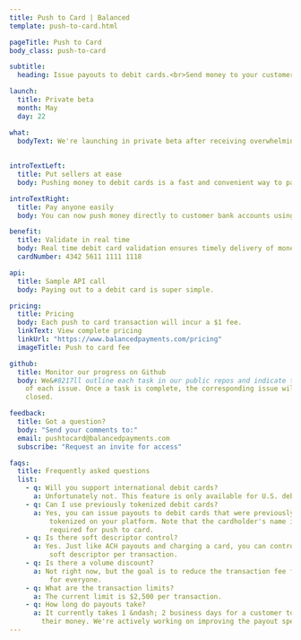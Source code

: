 ```yaml
---
title: Push to Card | Balanced
template: push-to-card.html

pageTitle: Push to Card
body_class: push-to-card

subtitle:
  heading: Issue payouts to debit cards.<br>Send money to your customers using only their debit card numbers and without requiring bank account or routing numbers.

launch:
  title: Private beta
  month: May
  day: 22

what:
  bodyText: We're launching in private beta after receiving overwhelming support for this feature on our  <a href="https://balanced.crowdhoster.com/let-s-push-to-debit-cards">CrowdtiltOpen Campaign</a>. Backers who contributed over $1,000 to the campaign will receive priority beta access. If you are interested in this feature, please submit your email to request an invite.
  
 
introTextLeft:
  title: Put sellers at ease
  body: Pushing money to debit cards is a fast and convenient way to pay sellers who may be concerned with providing sensitive bank account information on a website.

introTextRight:
  title: Pay anyone easily
  body: You can now push money directly to customer bank accounts using their U.S. debit card; no need to collect their bank account details.

benefit:
  title: Validate in real time
  body: Real time debit card validation ensures timely delivery of money. Forget about delayed payouts due to incorrect bank account and routing numbers.
  cardNumber: 4342 5611 1111 1118

api:
  title: Sample API call
  body: Paying out to a debit card is super simple.

pricing:
  title: Pricing
  body: Each push to card transaction will incur a $1 fee.
  linkText: View complete pricing
  linkUrl: "https://www.balancedpayments.com/pricing"
  imageTitle: Push to card fee

github:
  title: Monitor our progress on Github
  body: We&#8217ll outline each task in our public repos and indicate the status
    of each issue. Once a task is complete, the corresponding issue will be
    closed.

feedback:
  title: Got a question?
  body: "Send your comments to:"
  email: pushtocard@balancedpayments.com
  subscribe: "Request an invite for access"

faqs:
  title: Frequently asked questions
  list:
    - q: Will you support international debit cards?
      a: Unfortunately not. This feature is only available for U.S. debit cards.
    - q: Can I use previously tokenized debit cards?
      a: Yes, you can issue payouts to debit cards that were previously
          tokenized on your platform. Note that the cardholder's name is
          required for push to card.
    - q: Is there soft descriptor control?
      a: Yes. Just like ACH payouts and charging a card, you can control the
          soft descriptor per transaction.
    - q: Is there a volume discount?
      a: Not right now, but the goal is to reduce the transaction fee for
          for everyone.
    - q: What are the transaction limits?
      a: The current limit is $2,500 per transaction.
    - q: How long do payouts take?
      a: It currently takes 1 &ndash; 2 business days for a customer to receive
        their money. We're actively working on improving the payout speed.
---
```

